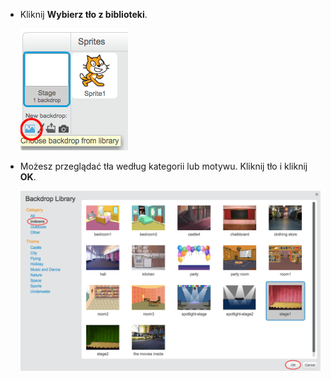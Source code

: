 + Kliknij **Wybierz tło z biblioteki**.
    
    ![zrzut ekranu](images/stage-choose.png)

+ Możesz przeglądać tła według kategorii lub motywu. Kliknij tło i kliknij **OK**.
    
    ![zrzut ekranu](images/backdrop.png)